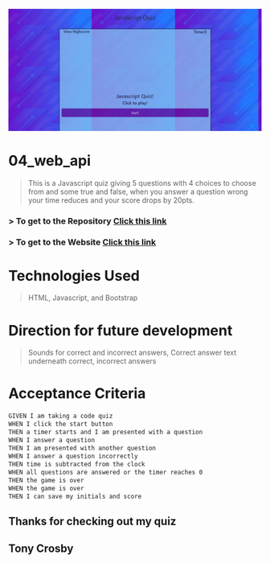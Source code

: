 <a href="http://tonycrosby.net/04_web_api" target="_blank"><img src="./assets/jsquiz.JPG" title="quiz" alt="quiz"></a>

# 04_web_api

> This is a Javascript quiz giving 5 questions with 4 choices to choose from and some true and false, when you answer a question wrong your time reduces and your score drops by 20pts.

### > To get to the Repository <a href="https://github.com/tonycrosby-tech/04_web_api"> Click this link </a>

### > To get to the Website <a href="https://tonycrosby-tech.github.io/04_web_api/"> Click this link </a>

# Technologies Used

> HTML, Javascript, and Bootstrap

# Direction for future development

> Sounds for correct and incorrect answers, Correct answer text underneath correct, incorrect answers

# Acceptance Criteria

```
GIVEN I am taking a code quiz
WHEN I click the start button
THEN a timer starts and I am presented with a question
WHEN I answer a question
THEN I am presented with another question
WHEN I answer a question incorrectly
THEN time is subtracted from the clock
WHEN all questions are answered or the timer reaches 0
THEN the game is over
WHEN the game is over
THEN I can save my initials and score
```

## Thanks for checking out my quiz

## Tony Crosby
